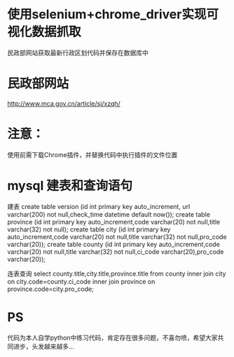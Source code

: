 # 使用selenium+chrome_driver实现可视化数据抓取
民政部网站获取最新行政区划代码并保存在数据库中

# 民政部网站
http://www.mca.gov.cn/article/sj/xzqh/


# 注意：
使用前需下载Chrome插件，并替换代码中执行插件的文件位置


# mysql 建表和查询语句
建表
  create table version (id int primary key auto_increment, url varchar(200) not null,check_time datetime default now());
  create table province (id int primary key auto_increment,code varchar(20) not null,title varchar(32) not null);
  create table city (id int primary key auto_increment,code varchar(20) not null,title varchar(32) not null,pro_code varchar(20));
  create table county (id int primary key auto_increment,code varchar(20) not null,title varchar(32) not null,ci_code varchar(20),pro_code varchar(20));
  
连表查询
  select county.title,city.title,province.title from county inner join city on city.code=county.ci_code inner join province on province.code=city.pro_code;
  
  
# PS
代码为本人自学python中练习代码，肯定存在很多问题，不喜勿喷，希望大家共同进步，头发越来越多...
  
